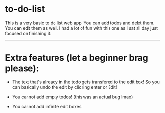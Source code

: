 # to-do-list

This is a very basic to do list web app. You can add todos and delet them. You can edit them as well. I had a lot of fun with this one as I sat all day just focused on finishing it.

___

# Extra features (let a beginner brag please):

- The text that's already in the todo gets transfered to the edit box! So you can basically undo the edit by clicking enter or Edit!

- You cannot add empty todos! (this was an actual bug lmao)

- You cannot add infinite edit boxes!
